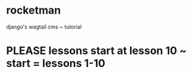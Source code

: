 # rocketman
django's wagtail cms ~ tutorial 

# PLEASE lessons start at lesson 10 ~ start = lessons 1-10
